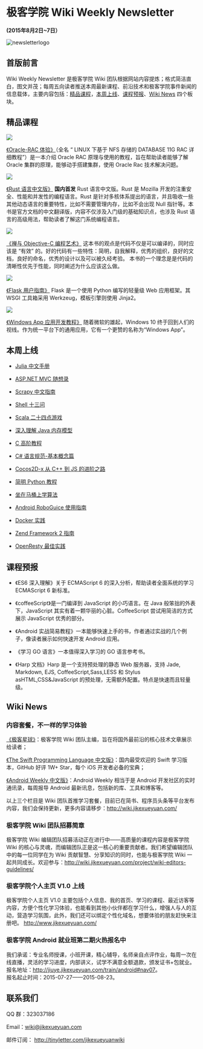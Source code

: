 # 极客学院 Wiki Weekly Newsletter  
 
**(2015年8月2日~7日）**

![newsletterlogo](images/newsletter-banner.jpg)  

## 首版前言

Wiki Weekly Newsletter 是极客学院 Wiki 团队根据网站内容提炼；格式简洁直白，图文并茂；每周五向读者推送本周最新课程、前沿技术和极客学院事件新闻的信息载体，主要内容包括：[精品课程](#name1)，[本周上线](#name2)、[课程预报](#name3)、[Wiki News](#name4) 四个板块。

<a name="name1"></a>
## 精品课程

![](images/oracle.jpg)

[《Oracle-RAC 体验》](http://wiki.jikexueyuan.com/project/oraclecluster/)（全名 “ LINUX 下基于 NFS 存储的 DATABASE 11G RAC 详细教程”）是一本介绍 Oracle RAC 原理与使用的教程，旨在帮助读者能够了解 Oracle 集群的原理，能够动手搭建集群，使用 Oracle Rac 技术解决问题。

![](images/rust.jpg)

[《Rust 语言中文版》](http://wiki.jikexueyuan.com/project/rust/) **国内首发** Rust 语言中文版。Rust 是 Mozilla 开发的注重安全、性能和并发性的编程语言。Rust 是针对多核体系提出的语言，并且吸收一些其他动态语言的重要特性，比如不需要管理内存，比如不会出现 Null 指针等。本书是官方文档的中文翻译版，内容不仅涉及入门级的基础知识点，也涉及 Rust 语言的高级用法，帮助读者了解这门系统编程语言。

![](images/objc.jpg)

[《禅与 Objective-C 编程艺术》](http://wiki.jikexueyuan.com/project/objc-zen-book/)
这本书的观点是代码不仅是可以编译的，同时应该是 “有效” 的。好的代码有一些特性：简明，自我解释，优秀的组织，良好的文档，良好的命名，优秀的设计以及可以被久经考验。 本书的一个理念是是代码的清晰性优先于性能，同时阐述为什么应该这么做。

![](images/flash.png)

[《Flask 用户指南》](http://wiki.jikexueyuan.com/project/flask-guide/)
Flask 是一个使用 Python 编写的轻量级 Web 应用框架。其 WSGI 工具箱采用 Werkzeug，模板引擎则使用 Jinja2。

![](images/window10.jpg)

[《Windows App 应用开发教程》](http://wiki.jikexueyuan.com/project/windowsappbook/)
随着微软的雄起，Windows 10 终于回到人们的视线。作为统一平台下的通用应用，它有一个更赞的名称为“Windows App”。

<a name="name2"></a>
## 本周上线

- [Julia 中文手册](http://wiki.jikexueyuan.com/project/julia-manual/)

- [ASP.NET MVC 随想录](http://wiki.jikexueyuan.com/project/think-in-asp-net-mvc/)

- [Scrapy 中文指南](http://wiki.jikexueyuan.com/project/scrapy/)

- [Shell 十三问](http://wiki.jikexueyuan.com/project/13-questions-of-shell/)

- [Scala 二十四点游戏](http://wiki.jikexueyuan.com/project/scala-twentyfour-game/)

- [深入理解 Java 内存模型](http://wiki.jikexueyuan.com/project/java-memory-model/)

- [C 高阶教程](http://wiki.jikexueyuan.com/project/c-advance/)

- [C# 语言规范-基本概念篇](http://wiki.jikexueyuan.com/project/csharp-Language-specification-three/)

- [Cocos2D-x 从 C++ 到 JS 的进阶之路](http://wiki.jikexueyuan.com/project/cocos2d-x-from-cplusplus-js/)
 
- [简明 Python 教程](http://wiki.jikexueyuan.com/project/simple-python-course/)

- [坐在马桶上学算法](http://wiki.jikexueyuan.com/project/easy-learn-algorithm/)

- [Android RoboGuice 使用指南](http://wiki.jikexueyuan.com/project/android-roboguice/)

- [Docker 实践](http://wiki.jikexueyuan.com/project/docker-practice/)

- [Zend Framework 2 指南](http://wiki.jikexueyuan.com/project/zend2-user-guide/)

- [OpenResty 最佳实践](http://wiki.jikexueyuan.com/project/openresty-best-practice/)

<a name="name3"></a>
## 课程预报

- 《ES6 深入理解》关于 ECMAScript 6 的深入分析，帮助读者全面系统的学习 ECMAScript 6 新标准。

- 《coffeeScript》是一门编译到 JavaScript 的小巧语言。在 Java 般笨拙的外表下，JavaScript 其实有着一颗华丽的心脏。CoffeeScript 尝试用简洁的方式展示 JavaScript 优秀的部分。

- 《Android 实战简易教程》一本能够快速上手的书，作者通过实战的几个例子，像读者展示如何快速开发 Android 应用。

- 《学习 GO 语言》一本值得深入学习的 GO 语言参考书。

- 《Harp 文档》Harp 是一个支持预处理的静态 Web 服务器，支持 Jade, Markdown, EJS, CoffeeScript,Sass,LESS 和 Stylus asHTML,CSS&JavaScript 的预处理，无需额外配置。特点是快速而且轻量级。

<a name="name4"></a>
## Wiki News

### 内容套餐，不一样的学习体验

[《极客星球》](http://wiki.jikexueyuan.com/project/wiki-journal-201507-1/)：极客学院 Wiki 团队主编，旨在将国外最前沿的核心技术文章展示给读者；

[《The Swift Programming Language 中文版》](http://wiki.jikexueyuan.com/project/swift/)：国内最受欢迎的 Swift 学习版本，GitHub 好评 1W+ Star，每个 iOS 开发者必备的宝典；

[《Android Weekly 中文版》](http://wiki.jikexueyuan.com/project/android-weekly/)：Android Weekly 相当于是 Android 开发社区的实时通讯录，每周报导 Android 最新讯息，包括新的库、工具和博客等。

以上三个栏目是 Wiki 团队首推学习套餐，目前已在简书、程序员头条等平台发布内容，我们会保持更新，更多内容请移步：<http://wiki.jikexueyuan.com/>

### 极客学院 Wiki 团队招募简章

极客学院 Wiki 编辑团队招募活动正在进行中——高质量的课程内容是极客学院 Wiki 的核心与灵魂，而编辑团队正是这一核心的重要贡献者。我们希望编辑团队中的每一位同学在为 Wiki 贡献智慧、分享知识的同时，也能与极客学院 Wiki 一起共同成长。欢迎参与：<http://wiki.jikexueyuan.com/project/wiki-editors-guidelines/>

### 极客学院个人主页 V1.0 上线

极客学院个人主页 V1.0 主要包括个人信息、我的首页、学习的课程、最近访客等内容，方便个性化学习体验，也能看到其他小伙伴都在学习什么，增强人与人的互动，营造学习氛围，此外，我们还可以绑定个性化域名，想要体验的朋友赶快来注册吧。
<http://www.jikexueyuan.com/>

### 极客学院 Android 就业班第二期火热报名中

我们承诺：专业名师授课，小班开课，精心辅导，名师亲自点评作业，每周一次在线直播，灵活的学习进度，内部讲义，试学不满意全额退款，颁发证书+包就业。  
报名地址：<http://jiuye.jikexueyuan.com/train/android#nav07>。  
报名起止时间：2015-07-27——2015-08-23。

## 联系我们

QQ 群：323037186

Email：wiki@jikexueyuan.com

邮件订阅： <http://tinyletter.com/jikexueyuanwiki>

